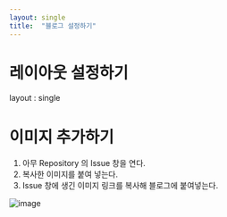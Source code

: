 ```yaml
---
layout: single
title:  "블로그 설정하기"
---
```


# 레이아웃 설정하기
layout : single

# 이미지 추가하기
1. 아무 Repository 의 Issue 창을 연다.
2. 복사한 이미지를 붙여 넣는다.
3. Issue 창에 생긴 이미지 링크를 복사해 블로그에 붙여넣는다.

![image](https://user-images.githubusercontent.com/105684568/186350953-8e3300df-249d-45b1-aa7b-0c671532879d.png)

